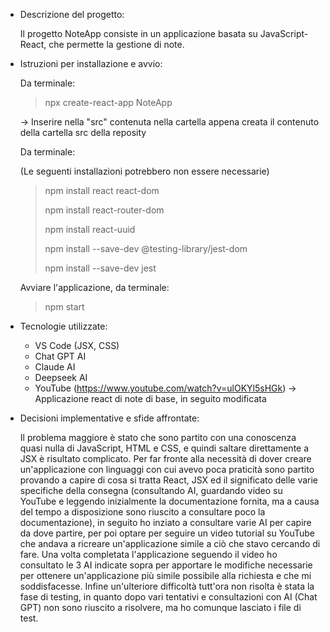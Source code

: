 - Descrizione del progetto:

  Il progetto NoteApp consiste in un applicazione basata su JavaScript-React, che permette la gestione di note.
- Istruzioni per installazione e avvio:

  Da terminale:
  > npx create-react-app NoteApp
  >
  -> Inserire nella "src" contenuta nella cartella appena creata il contenuto della cartella src della reposity

  Da terminale:
  
  (Le seguenti installazioni potrebbero non essere necessarie)
  >  npm install react react-dom
  > 
  > npm install react-router-dom
  > 
  > npm install react-uuid
  > 
  > npm install --save-dev @testing-library/jest-dom
  > 
  > npm install --save-dev jest
  >
  Avviare l'applicazione, da terminale:
  > npm start
- Tecnologie utilizzate:
  * VS Code (JSX, CSS)
  * Chat GPT AI
  * Claude AI
  * Deepseek AI
  * YouTube (https://www.youtube.com/watch?v=ulOKYl5sHGk) -> Applicazione react di note di base, in seguito modificata
- Decisioni implementative e sfide affrontate:

  Il problema maggiore è stato che sono partito con una conoscenza quasi nulla di JavaScript, HTML e CSS, e quindi saltare direttamente a JSX è risultato complicato.
  Per far fronte alla necessità di dover creare un'applicazione con linguaggi con cui avevo poca praticità sono partito provando a capire di cosa si tratta
  React, JSX ed il significato delle varie specifiche della consegna (consultando AI, guardando video su YouTube e leggendo inizialmente la documentazione fornita,
  ma a causa del tempo a disposizione sono riuscito a consultare poco la documentazione), in seguito ho inziato a consultare varie AI per capire da dove partire, per poi optare per
  seguire un video tutorial su YouTube che andava a ricreare un'applicazione simile a ciò che stavo cercando di fare.
  Una volta completata l'applicazione seguendo il video ho consultato le 3 AI indicate sopra per apportare le modifiche necessarie per ottenere un'applicazione più simile
  possibile alla richiesta e che mi soddisfacesse.
  Infine un'ulteriore difficoltà tutt'ora non risolta è stata la fase di testing, in quanto dopo vari tentativi e consultazioni con AI (Chat GPT) non sono riuscito a risolvere, ma ho comunque lasciato i file di test.
